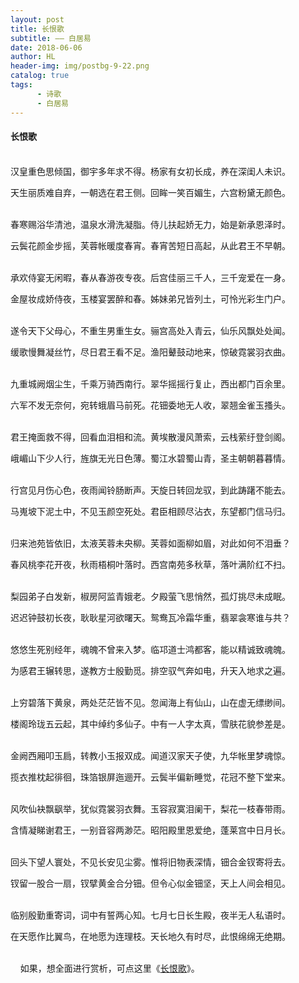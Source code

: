 ```yaml
---
layout: post
title: 长恨歌
subtitle: —— 白居易
date: 2018-06-06
author: HL
header-img: img/postbg-9-22.png
catalog: true
tags:
      - 诗歌
      - 白居易
---
```


<h4>长恨歌</h4>
<br>
汉皇重色思倾国，御宇多年求不得。杨家有女初长成，养在深闺人未识。

天生丽质难自弃，一朝选在君王侧。回眸一笑百媚生，六宫粉黛无颜色。

<br>
春寒赐浴华清池，温泉水滑洗凝脂。侍儿扶起娇无力，始是新承恩泽时。

云鬓花颜金步摇，芙蓉帐暖度春宵。春宵苦短日高起，从此君王不早朝。

<br>
承欢侍宴无闲暇，春从春游夜专夜。后宫佳丽三千人，三千宠爱在一身。

金屋妆成娇侍夜，玉楼宴罢醉和春。姊妹弟兄皆列土，可怜光彩生门户。

<br>
遂令天下父母心，不重生男重生女。骊宫高处入青云，仙乐风飘处处闻。

缓歌慢舞凝丝竹，尽日君王看不足。渔阳鼙鼓动地来，惊破霓裳羽衣曲。

<br>
九重城阙烟尘生，千乘万骑西南行。翠华摇摇行复止，西出都门百余里。

六军不发无奈何，宛转蛾眉马前死。花钿委地无人收，翠翘金雀玉搔头。

<br>
君王掩面救不得，回看血泪相和流。黄埃散漫风萧索，云栈萦纡登剑阁。

峨嵋山下少人行，旌旗无光日色薄。蜀江水碧蜀山青，圣主朝朝暮暮情。

<br>
行宫见月伤心色，夜雨闻铃肠断声。天旋日转回龙驭，到此踌躇不能去。

马嵬坡下泥土中，不见玉颜空死处。君臣相顾尽沾衣，东望都门信马归。

<br>
归来池苑皆依旧，太液芙蓉未央柳。芙蓉如面柳如眉，对此如何不泪垂？

春风桃李花开夜，秋雨梧桐叶落时。西宫南苑多秋草，落叶满阶红不扫。

<br>
梨园弟子白发新，椒房阿监青娥老。夕殿萤飞思悄然，孤灯挑尽未成眠。

迟迟钟鼓初长夜，耿耿星河欲曙天。鸳鸯瓦冷霜华重，翡翠衾寒谁与共？

<br>
悠悠生死别经年，魂魄不曾来入梦。临邛道士鸿都客，能以精诚致魂魄。

为感君王辗转思，遂教方士殷勤觅。排空驭气奔如电，升天入地求之遍。

<br>
上穷碧落下黄泉，两处茫茫皆不见。忽闻海上有仙山，山在虚无缥缈间。

楼阁玲珑五云起，其中绰约多仙子。中有一人字太真，雪肤花貌参差是。

<br>
金阙西厢叩玉扃，转教小玉报双成。闻道汉家天子使，九华帐里梦魂惊。

揽衣推枕起徘徊，珠箔银屏迤逦开。云鬓半偏新睡觉，花冠不整下堂来。

<br>
风吹仙袂飘飖举，犹似霓裳羽衣舞。玉容寂寞泪阑干，梨花一枝春带雨。

含情凝睇谢君王，一别音容两渺茫。昭阳殿里恩爱绝，蓬莱宫中日月长。

<br>
回头下望人寰处，不见长安见尘雾。惟将旧物表深情，钿合金钗寄将去。

钗留一股合一扇，钗擘黄金合分钿。但令心似金钿坚，天上人间会相见。

<br>
临别殷勤重寄词，词中有誓两心知。七月七日长生殿，夜半无人私语时。

在天愿作比翼鸟，在地愿为连理枝。天长地久有时尽，此恨绵绵无绝期。
<br>


<br>
&nbsp;&nbsp;&nbsp;&nbsp;如果，想全面进行赏析，可点这里《<a href="https://baike.baidu.com/item/%E9%95%BF%E6%81%A8%E6%AD%8C/22524?fr=aladdin" target="_blank">长恨歌</a>》。